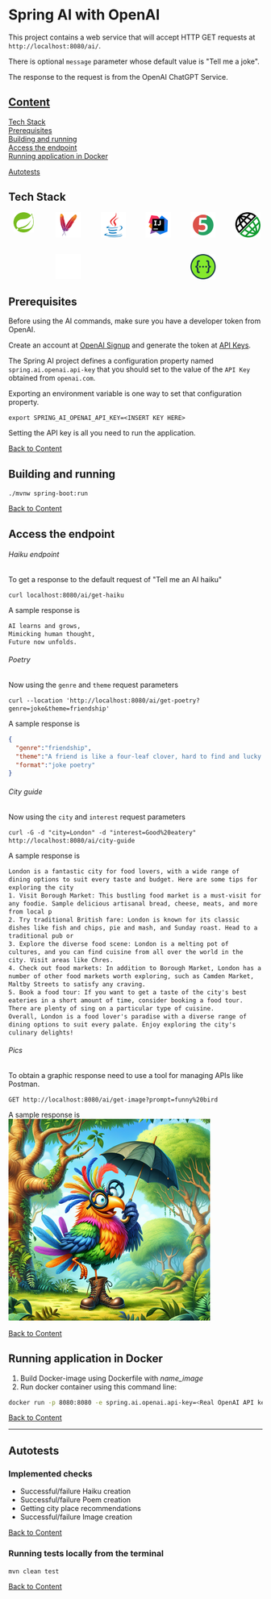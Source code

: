# Spring AI with OpenAI


This project contains a web service that will accept HTTP GET requests at
`http://localhost:8080/ai/`.

There is optional `message` parameter whose default value is "Tell me a joke".

The response to the request is from the OpenAI ChatGPT Service.

## [Content](#Content)

[Tech Stack](#Tech-Stack)  
[Prerequisites](#Prerequisites)  
[Building and running](#Building-and-running)  
[Access the endpoint](#Access-the-endpoint)  
[Running application in Docker](#Running-application-in-Docker)

[Autotests](#Autotests)

## Tech Stack

<div style="display: flex; justify-content: center; flex-wrap: wrap; gap: 30px;">
  <a href="https://spring.io/" style="flex: 1 1 10%; text-align: center;">
    <img style="width: 40px;" title="Spring" src="src/main/resources/media/Spring.svg" alt="Spring">
  </a>
  <a href="https://maven.apache.org/" style="flex: 1 1 10%; text-align: center;">
    <img style="width: 50px;" title="Maven" src="src/main/resources/media/ApacheMaven.svg" alt="Maven">
  </a>
  <a href="https://www.java.com/" style="flex: 1 1 10%; text-align: center;">
    <img style="width: 50px;" title="Java" src="src/main/resources/media/java-original.svg" alt="Java">
  </a>
  <a href="https://www.jetbrains.com/" style="flex: 1 1 10%; text-align: center;">
    <img style="width: 50px;" title="IntelliJ IDEA" src="src/main/resources/media/Idea.svg" alt="IntelliJ IDEA">
  </a>
  <a href="https://junit.org/junit5/" style="flex: 1 1 10%; text-align: center;">
    <img style="width: 50px;" title="JUnit5" src="src/main/resources/media/Junit5.svg" alt="JUnit5">
  </a>
  <a href="https://rest-assured.io/" style="flex: 1 1 10%; text-align: center;">
    <img style="width: 50px;" title="Rest Assured" src="src/main/resources/media/rest-assured.png" alt="Rest Assured">
  </a>
  <a href="https://github.com/" style="flex: 1 1 10%; text-align: center;">
    <img style="width: 50px;" title="GitHub" src="src/main/resources/media/github-mark-white.svg" alt="GitHub">
  </a>
  <a href="https://swagger.io/" style="flex: 1 1 10%; text-align: center;">
    <img style="width: 50px;" title="Swagger" src="src/main/resources/media/Swagger.svg" alt="Swagger">
  </a>
</div>

## Prerequisites

Before using the AI commands, make sure you have a developer token from OpenAI.

Create an account at [OpenAI Signup](https://platform.openai.com/signup) and generate the token at [API Keys](https://platform.openai.com/account/api-keys).

The Spring AI project defines a configuration property named `spring.ai.openai.api-key` that you should set to the value of the `API Key` obtained from `openai.com`.

Exporting an environment variable is one way to set that configuration property.
```shell
export SPRING_AI_OPENAI_API_KEY=<INSERT KEY HERE>
```
Setting the API key is all you need to run the application.

[Back to Content](#Content)

## Building and running

```
./mvnw spring-boot:run
```

[Back to Content](#Content)

## Access the endpoint
###### Haiku endpoint
To get a response to the default request of "Tell me an AI haiku"
```shell 
curl localhost:8080/ai/get-haiku
```

A sample response is 
```text
AI learns and grows,
Mimicking human thought,
Future now unfolds.
```

###### Poetry
Now using the `genre` and `theme` request parameters
```shell 
curl --location 'http://localhost:8080/ai/get-poetry?genre=joke&theme=friendship'
```

A sample response is
```json
{
  "genre":"friendship",
  "theme":"A friend is like a four-leaf clover, hard to find and lucky to have. But unlike a clover,they won't wilt in a day. They'll stick around even when you're feeling gray. So cherish your pals, they're worth more than gold. Just don't let them borrow your favorite sweater, they might leave it out in the cold!",
  "format":"joke poetry"
}
```

###### City guide
Now using the `city` and `interest` request parameters
```shell
curl -G -d "city=London" -d "interest=Good%20eatery" http://localhost:8080/ai/city-guide
```

A sample response is

```text
London is a fantastic city for food lovers, with a wide range of dining options to suit every taste and budget. Here are some tips for exploring the city
1. Visit Borough Market: This bustling food market is a must-visit for any foodie. Sample delicious artisanal bread, cheese, meats, and more from local p
2. Try traditional British fare: London is known for its classic dishes like fish and chips, pie and mash, and Sunday roast. Head to a traditional pub or
3. Explore the diverse food scene: London is a melting pot of cultures, and you can find cuisine from all over the world in the city. Visit areas like Chres.
4. Check out food markets: In addition to Borough Market, London has a number of other food markets worth exploring, such as Camden Market, Maltby Streets to satisfy any craving.
5. Book a food tour: If you want to get a taste of the city's best eateries in a short amount of time, consider booking a food tour. There are plenty of sing on a particular type of cuisine.
Overall, London is a food lover's paradise with a diverse range of dining options to suit every palate. Enjoy exploring the city's culinary delights!
```

###### Pics
To obtain a graphic response need to use a tool for managing APIs like Postman. 
```text
GET http://localhost:8080/ai/get-image?prompt=funny%20bird
```

A sample response is  
<a>
    <img title="color bird" src="src/main/resources/media/funny_bird.png" alt="color bird">
</a>

[Back to Content](#Content)

## Running application in Docker

1. Build Docker-image using Dockerfile with *name_image*
2. Run docker container using this command line:

```bash
docker run -p 8080:8080 -e spring.ai.openai.api-key=<Real OpenAI API key must be here> <name_image>
```

[Back to Content](#Content)

-----------------------------------------------------------

## Autotests

### Implemented checks

- Successful/failure Haiku creation
- Successful/failure Poem creation
- Getting city place recommendations
- Successful/failure Image creation

[Back to Content](#Content)

### Running tests locally from the terminal

`mvn clean test`

[Back to Content](#Content)
  
